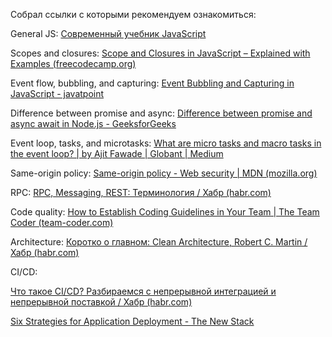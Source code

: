 
Собрал ссылки с которыми рекомендуем ознакомиться:

General JS: [Современный учебник JavaScript](https://www.google.com/url?q=https://learn.javascript.ru/&sa=D&source=editors&ust=1678725538024406&usg=AOvVaw3uDOcOzRg6RTXqtcoEj348)




Scopes and closures: [Scope and Closures in JavaScript – Explained with Examples (freecodecamp.org)](https://www.google.com/url?q=https://www.freecodecamp.org/news/scope-and-closures-in-javascript/&sa=D&source=editors&ust=1678725538024937&usg=AOvVaw0hnJzus8a_VIzE4LNi_Q7-)

Event flow, bubbling, and capturing: [Event Bubbling and Capturing in JavaScript - javatpoint](https://www.google.com/url?q=https://www.javatpoint.com/event-bubbling-and-capturing-in-javascript&sa=D&source=editors&ust=1678725538025276&usg=AOvVaw0ssKY7TTpdqS3EoAAlDqpF)

Difference between promise and async: [Difference between promise and async await in Node.js - GeeksforGeeks](https://www.google.com/url?q=https://www.geeksforgeeks.org/difference-between-promise-and-async-await-in-node-js/&sa=D&source=editors&ust=1678725538025606&usg=AOvVaw0IKToF0atSb4i8B_SbC2nP)

Event loop, tasks, and microtasks: [What are micro tasks and macro tasks in the event loop? | by Ajit Fawade | Globant | Medium](https://www.google.com/url?q=https://medium.com/globant/what-are-micro-tasks-and-macro-tasks-in-the-event-loop-29bc0abdd445&sa=D&source=editors&ust=1678725538025962&usg=AOvVaw0YutneBE5XwMdFNx4r44o_)

Same-origin policy: [Same-origin policy - Web security | MDN (mozilla.org)](https://www.google.com/url?q=https://developer.mozilla.org/en-US/docs/Web/Security/Same-origin_policy&sa=D&source=editors&ust=1678725538026249&usg=AOvVaw12fQireMoHNYCUrvOFWMJh)

RPC: [RPC, Messaging, REST: Терминология / Хабр (habr.com)](https://www.google.com/url?q=https://habr.com/ru/post/264181/&sa=D&source=editors&ust=1678725538026505&usg=AOvVaw1ESgd36O09EKBpnsZyD77Z)

Code quality: [How to Establish Coding Guidelines in Your Team | The Team Coder (team-coder.com)](https://www.google.com/url?q=https://team-coder.com/establish-coding-guidelines/&sa=D&source=editors&ust=1678725538026774&usg=AOvVaw3DC-z1duOMq0AlVFMPZoYD)

Architecture: [Коротко о главном: Clean Architecture, Robert C. Martin / Хабр (habr.com)](https://www.google.com/url?q=https://habr.com/ru/post/464185/&sa=D&source=editors&ust=1678725538027035&usg=AOvVaw3_n5WD-eCOOB7XIb_PTLaZ)

CI/CD:

[Что такое CI/CD? Разбираемся с непрерывной интеграцией и непрерывной поставкой / Хабр (habr.com)](https://www.google.com/url?q=https://habr.com/ru/company/otus/blog/515078/&sa=D&source=editors&ust=1678725538027329&usg=AOvVaw0OxHyROiy1yDsU_mYUNK3w)

[Six Strategies for Application Deployment - The New Stack](https://www.google.com/url?q=https://thenewstack.io/deployment-strategies/&sa=D&source=editors&ust=1678725538027559&usg=AOvVaw2waIhw_3W6uuTtarKyBQ5k)